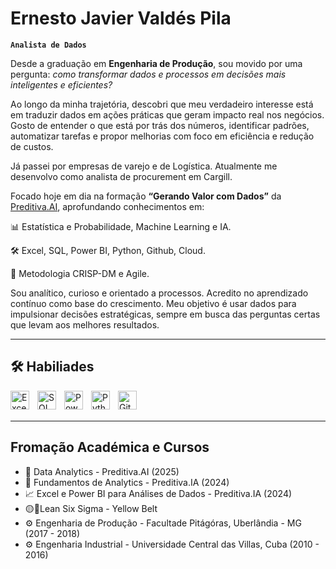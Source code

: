 #  Ernesto Javier Valdés Pila

**`Analista de Dados`**

Desde a graduação em **Engenharia de Produção**, sou movido por uma pergunta: *como transformar dados e processos em decisões mais inteligentes e eficientes?*

Ao longo da minha trajetória, descobri que meu verdadeiro interesse está em traduzir dados em ações práticas que geram impacto real nos negócios. Gosto de entender o que está por trás dos números, identificar padrões, automatizar tarefas e propor melhorias com foco em eficiência e redução de custos.

Já passei por empresas de varejo e de Logística. Atualmente me desenvolvo como analista de procurement em Cargill. 

Focado hoje em dia na formação **“Gerando Valor com Dados”** da [Preditiva.AI](https://www.preditiva.ai/), aprofundando conhecimentos em:

📊 Estatística e Probabilidade, Machine Learning e IA.

🛠️ Excel, SQL, Power BI, Python, Github, Cloud.

🔁 Metodologia CRISP-DM e Agile.

Sou analítico, curioso e orientado a processos. Acredito no aprendizado contínuo como base do crescimento. Meu objetivo é usar dados para impulsionar decisões estratégicas, sempre em busca das perguntas certas que levam aos melhores resultados.

---

## 🛠️ Habiliades

<img 
    align="left" 
    alt="Excel"
    title="Excel" 
    width="30px" 
    style="padding-right: 10px;" 
    src="https://img.icons8.com/color/48/000000/microsoft-excel-2019--v1.png" 
/>
<img 
    align="left" 
    alt="SQL" 
    title="SQL"
    width="30px" 
    style="padding-right: 10px;" 
    src="https://cdn.jsdelivr.net/gh/devicons/devicon@latest/icons/azuresqldatabase/azuresqldatabase-original.svg"
/>
<img 
    align="left" 
    alt="Power BI" 
    title="Power BI"
    width="30px" 
    style="padding-right: 10px;" 
    src="https://img.icons8.com/color/48/power-bi-2021.png" 
/>
<img 
    align="left" 
    alt="Python" 
    title="Python"
    width="30px" 
    style="padding-right: 10px;" 
    src="https://cdn.jsdelivr.net/gh/devicons/devicon@latest/icons/python/python-original.svg" 
/>
<img 
    align="left" 
    alt="Git" 
    title="Git"
    width="30px" 
    style="padding-right: 10px;" 
    src="https://cdn.jsdelivr.net/gh/devicons/devicon@latest/icons/git/git-original.svg" 
/>

<br/>
<br/>

---

## Fromação Académica e Cursos
- 📌 Data Analytics - Preditiva.AI (2025) 
- 🎲 Fundamentos de Analytics - Preditiva.IA (2024)
- 📈 Excel e Power BI para Análises de Dados - Preditiva.IA (2024)
- 🟡🥋Lean Six Sigma - Yellow Belt 
- ⚙ Engenharia de Produção - Facultade Pitágóras, Uberlândia - MG (2017 - 2018) 
- ⚙ Engenharia Industrial - Universidade Central das Villas, Cuba (2010 - 2016) 

